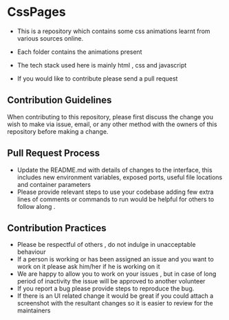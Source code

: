 # CssPages

- This is a repository which contains some css animations learnt from various sources online.

- Each folder contains the animations present

- The tech stack used here is mainly html , css and javascript

- If you would like to contribute please send a pull request 



## Contribution Guidelines 

When contributing to this repository, please first discuss the change you wish to make via issue, email, or any other method with the owners of this repository before making a change.

## Pull Request Process

- Update the README.md with details of changes to the interface, this includes new environment variables, exposed ports, useful file locations and container parameters
- Please provide relevant steps to use your codebase adding few extra lines of comments or commands to run would be helpful for others to follow along .


## Contribution Practices

- Please be respectful of others , do not indulge in unacceptable behaviour
- If a person is working or has been assigned an issue and you want to work on it please ask him/her if he is working on it
- We are happy to allow you to work on your issues , but in case of long period of inactivity the issue will be approved to another volunteer
- If you report a bug please provide steps to reproduce the bug.
- If there is an UI related change it would be great if you could attach a screenshot with the resultant changes so it is easier to review for the maintainers
